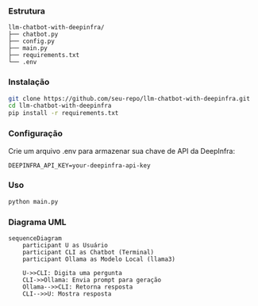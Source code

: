 
### Estrutura
```
llm-chatbot-with-deepinfra/
├── chatbot.py
├── config.py
├── main.py
├── requirements.txt
└── .env
```

### Instalação
```bash
git clone https://github.com/seu-repo/llm-chatbot-with-deepinfra.git
cd llm-chatbot-with-deepinfra
pip install -r requirements.txt
```

### Configuração
Crie um arquivo .env para armazenar sua chave de API da DeepInfra:
```
DEEPINFRA_API_KEY=your-deepinfra-api-key
```


### Uso
```bash
python main.py
```

### Diagrama UML
```mermaid
sequenceDiagram
    participant U as Usuário
    participant CLI as Chatbot (Terminal)
    participant Ollama as Modelo Local (llama3)

    U->>CLI: Digita uma pergunta
    CLI->>Ollama: Envia prompt para geração
    Ollama-->>CLI: Retorna resposta
    CLI-->>U: Mostra resposta
```
